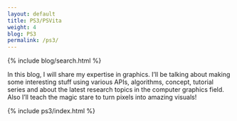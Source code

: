 ```yaml
---
layout: default
title: PS3/PSVita
weight: 4
blog: PS3
permalink: /ps3/
---
```


{% include blog/search.html %}

In this blog, I will share my expertise in graphics. I’ll be talking about making some interesting stuff using various APIs, algorithms, concept, tutorial series and about the latest research topics in the computer graphics field.
Also I’ll teach the magic stare to turn pixels into amazing visuals!

{% include ps3/index.html %}
